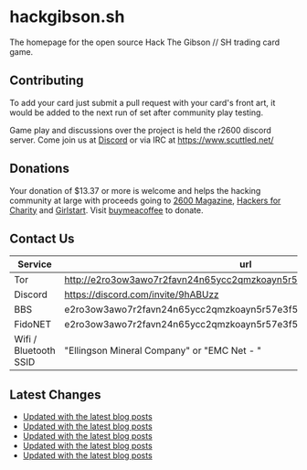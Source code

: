 # hackgibson.sh
The homepage for the open source Hack The Gibson // SH trading card game.


## Contributing

To add your card just submit a pull request with your card's front art, it would be added to the next run of set after community play testing.

Game play and discussions over the project is held the r2600 discord server. Come join us at [Discord](https://discord.com/invite/9hABUzz) or via IRC at https://www.scuttled.net/


## Donations

Your donation of $13.37 or more is welcome and helps the hacking community at large with proceeds going to [2600 Magazine](https://2600.com/), [Hackers for Charity](https://hackersforcharity.org) and [Girlstart](https://girlstart.org).  Visit [buymeacoffee](https://www.buymeacoffee.com/hackgibson.sh) to donate.


## Contact Us

Service | url
-|-
Tor | http://e2ro3ow3awo7r2favn24n65ycc2qmzkoayn5r57e3f56nvjwdcgg32ad.onion
Discord | https://discord.com/invite/9hABUzz
BBS | e2ro3ow3awo7r2favn24n65ycc2qmzkoayn5r57e3f56nvjwdcgg32ad.onion:23
FidoNET | e2ro3ow3awo7r2favn24n65ycc2qmzkoayn5r57e3f56nvjwdcgg32ad.onion:24554
Wifi / Bluetooth SSID | "Ellingson Mineral Company" or "EMC Net - <fidonet address>"

## Latest Changes
<!-- BLOG-POST-LIST:START -->
- [Updated with the latest blog posts](https://github.com/DFW2600/hackgibson.sh/commit/335ad39f9ea1ee077fff562969defec55020a0f5)
- [Updated with the latest blog posts](https://github.com/DFW2600/hackgibson.sh/commit/af474945bab2e3f41990462fc5d01e6b5c669a72)
- [Updated with the latest blog posts](https://github.com/DFW2600/hackgibson.sh/commit/5aa86a836f20d08190f5f8bd74672365b3d30ded)
- [Updated with the latest blog posts](https://github.com/DFW2600/hackgibson.sh/commit/8ea7a3d4bcff3c03ddceac587e04b26cee222820)
- [Updated with the latest blog posts](https://github.com/DFW2600/hackgibson.sh/commit/3906b928d1c7e74079764404ee349ad5f27b7d19)
<!-- BLOG-POST-LIST:END -->
